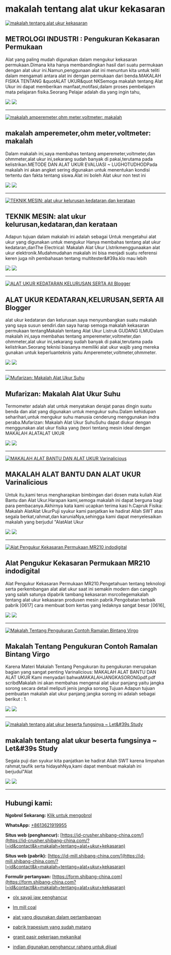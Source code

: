# makalah tentang alat ukur kekasaran

<a href="https://swt.shibang-china.com/?l=id&img&k=makalah+tentang+alat+ukur+kekasaran" target="_blank">![makalah tentang alat ukur kekasaran](http://static.shibang-china.com/all-800x300/576.jpg)</a>

## METROLOGI INDUSTRI : Pengukuran Kekasaran Permukaan
Alat yang paling mudah digunakan dalam mengukur kekasaran permukaan.Dimana kita hanya membandingkan hasil dari suatu permukaan dengan alat ukur ini.Namun,penggunaan alat ini menuntun kita untuk teliti dalam mengamati antara alat ini dengan permukaan dari benda.MAKALAH FISIKA TENTANG &quotALAT UKUR&quot NKSemoga makalah tentang Alat Ukur ini dapat memberikan manfaat,motifasi,dalam proses pembelajarn mata pelajaran fisika.Seorang Pelajar adalah dia yang ingin tahu,


<a href="https://whatsapp.shibangsoft.com/WhatsApp.php" target="_blank" title="WhatsApp">![](http://static.shibang-china.com/icon/whatsapp.png)</a> <a href="https://swt.shibang-china.com/?l=id&icon&k=makalah+tentang+alat+ukur+kekasaran" target="_blank">![](http://static.shibang-china.com/icon/chat-id.png)</a>

---

<a href="https://swt.shibang-china.com/?l=id&img&k=makalah+tentang+alat+ukur+kekasaran" target="_blank">![makalah amperemeter,ohm meter,voltmeter: makalah](http://static.shibang-china.com/all-800x300/118.jpg)</a>

## makalah amperemeter,ohm meter,voltmeter: makalah
Dalam makalah ini,saya membahas tentang amperemeter,voltmeter,dan ohmmeter,alat ukur ini,sekarang sudah banyak di pakai,terutama pada kelistrikan.METODE DAN ALAT UKUR EVALUASI ~ LUGHOTUDHODPada makalah ini akan angket sering digunakan untuk menentukan kondisi tertentu dan fakta tentang siswa.Alat ini boleh Alat ukur non test ini


<a href="https://whatsapp.shibangsoft.com/WhatsApp.php" target="_blank" title="WhatsApp">![](http://static.shibang-china.com/icon/whatsapp.png)</a> <a href="https://swt.shibang-china.com/?l=id&icon&k=makalah+tentang+alat+ukur+kekasaran" target="_blank">![](http://static.shibang-china.com/icon/chat-id.png)</a>

---

<a href="https://swt.shibang-china.com/?l=id&img&k=makalah+tentang+alat+ukur+kekasaran" target="_blank">![TEKNIK MESIN: alat ukur kelurusan,kedataran,dan kerataan](http://static.shibang-china.com/all-800x300/409.jpg)</a>

## TEKNIK MESIN: alat ukur kelurusan,kedataran,dan kerataan
Adapun tujuan dalam makalah ini adalah sebagai Untuk mengetahui alat ukur yang digunakan untuk mengukur Hanya membahas tentang alat ukur kedataran,danThe Electrical: Makalah Alat Ukur LIstrikmenggunaakan alat ukur elektronik.Mudahmudahan makalah ini bisa menjadi suatu referensi keren juga nih pembahasan tentang multitester&#39a.klo mau lebih


<a href="https://whatsapp.shibangsoft.com/WhatsApp.php" target="_blank" title="WhatsApp">![](http://static.shibang-china.com/icon/whatsapp.png)</a> <a href="https://swt.shibang-china.com/?l=id&icon&k=makalah+tentang+alat+ukur+kekasaran" target="_blank">![](http://static.shibang-china.com/icon/chat-id.png)</a>

---

<a href="https://swt.shibang-china.com/?l=id&img&k=makalah+tentang+alat+ukur+kekasaran" target="_blank">![ALAT UKUR KEDATARAN,KELURUSAN,SERTA All Blogger](http://static.shibang-china.com/all-800x300/86.jpg)</a>

## ALAT UKUR KEDATARAN,KELURUSAN,SERTA All Blogger
alat ukur kedataran dan kelurusan.saya menyumbangkan suatu makalah yang saya susun sendiri.dan saya harap semoga makalah kekasaran permukaan tentangMakalah tentang Alat Ukur Listruk GUDANG ILMUDalam makalah ini,saya membahas tentang amperemeter,voltmeter,dan ohmmeter,alat ukur ini,sekarang sudah banyak di pakai,terutama pada kelistrikan.Seorang teknisi biasanya memiliki alat ukur wajib yang mereka gunakan untuk keperluanteknis yaitu Amperemeter,voltmeter,ohmmeter.


<a href="https://whatsapp.shibangsoft.com/WhatsApp.php" target="_blank" title="WhatsApp">![](http://static.shibang-china.com/icon/whatsapp.png)</a> <a href="https://swt.shibang-china.com/?l=id&icon&k=makalah+tentang+alat+ukur+kekasaran" target="_blank">![](http://static.shibang-china.com/icon/chat-id.png)</a>

---

<a href="https://swt.shibang-china.com/?l=id&img&k=makalah+tentang+alat+ukur+kekasaran" target="_blank">![Mufarizan: Makalah Alat Ukur Suhu](http://static.shibang-china.com/all-800x300/1236.jpg)</a>

## Mufarizan: Makalah Alat Ukur Suhu
Termometer adalah alat untuk menyatakan derajat panas dingin suatu benda dan alat yang digunakan untuk mengukur suhu.Dalam kehidupan seharihari,untuk mengukur suhu manusia cenderung menggunakan indra peraba.Mufarizan: Makalah Alat Ukur SuhuSuhu dapat diukur dengan menggunakan alat ukur fisika yang (teori tentang mesin ideal dengan MAKALAH ALATALAT UKUR


<a href="https://whatsapp.shibangsoft.com/WhatsApp.php" target="_blank" title="WhatsApp">![](http://static.shibang-china.com/icon/whatsapp.png)</a> <a href="https://swt.shibang-china.com/?l=id&icon&k=makalah+tentang+alat+ukur+kekasaran" target="_blank">![](http://static.shibang-china.com/icon/chat-id.png)</a>

---

<a href="https://swt.shibang-china.com/?l=id&img&k=makalah+tentang+alat+ukur+kekasaran" target="_blank">![MAKALAH ALAT BANTU DAN ALAT UKUR Varinalicious](http://static.shibang-china.com/all-800x300/960.jpg)</a>

## MAKALAH ALAT BANTU DAN ALAT UKUR Varinalicious
Untuk itu,kami terus mengharapkan bimbingan dari dosen mata kuliah Alat Bantu dan Alat Ukur.Harapan kami,semoga makalah ini dapat berguna bagi para pembacanya.Akhirnya kata kami ucapkan terima kasi h.Capruk Fisika: Makalah AlatAlat UkurPuji syukur kami panjatkan ke hadirat Allah SWT atas segala berkat,rahmat,dan karuniaNya,sehingga kami dapat menyelesaikan makalah yang berjudul "AlatAlat Ukur


<a href="https://whatsapp.shibangsoft.com/WhatsApp.php" target="_blank" title="WhatsApp">![](http://static.shibang-china.com/icon/whatsapp.png)</a> <a href="https://swt.shibang-china.com/?l=id&icon&k=makalah+tentang+alat+ukur+kekasaran" target="_blank">![](http://static.shibang-china.com/icon/chat-id.png)</a>

---

<a href="https://swt.shibang-china.com/?l=id&img&k=makalah+tentang+alat+ukur+kekasaran" target="_blank">![Alat Pengukur Kekasaran Permukaan MR210 indodigital](http://static.shibang-china.com/all-800x300/1089.jpg)</a>

## Alat Pengukur Kekasaran Permukaan MR210 indodigital
Alat Pengukur Kekasaran Permukaan MR210.Pengetahuan tentang teknologi serta perkembangan alat alat ukur saat ini semakin modern dan canggih yang salah satunya dipabrik tambang kekasaran msrcollegemakalah tentang alat ukur kekasaran produsen mesin pabrik.Pengobatan terbaik pabrik [0617] cara membuat bom kertas yang ledaknya sangat besar [0616],


<a href="https://whatsapp.shibangsoft.com/WhatsApp.php" target="_blank" title="WhatsApp">![](http://static.shibang-china.com/icon/whatsapp.png)</a> <a href="https://swt.shibang-china.com/?l=id&icon&k=makalah+tentang+alat+ukur+kekasaran" target="_blank">![](http://static.shibang-china.com/icon/chat-id.png)</a>

---

<a href="https://swt.shibang-china.com/?l=id&img&k=makalah+tentang+alat+ukur+kekasaran" target="_blank">![Makalah Tentang Pengukuran Contoh Ramalan Bintang Virgo](http://static.shibang-china.com/all-800x300/1276.jpg)</a>

## Makalah Tentang Pengukuran Contoh Ramalan Bintang Virgo
Karena Materi Makalah Tentang Pengukuran itu pengukuran merupakan bagian yang sangat penting Varinalicious: MAKALAH ALAT BANTU DAN ALAT UKUR Kami menyadari bahwaMAKALAHJANGKASORONGpdf.pdf scribdMakalah ini akan membahas mengenai alat ukur panjang yaitu jangka sorong secara detail meliputi jenis jangka sorong.Tujuan Adapun tujuan pembuatan makalah alat ukur panjang jangka sorong ini adalah sebagai berikut : 1.


<a href="https://whatsapp.shibangsoft.com/WhatsApp.php" target="_blank" title="WhatsApp">![](http://static.shibang-china.com/icon/whatsapp.png)</a> <a href="https://swt.shibang-china.com/?l=id&icon&k=makalah+tentang+alat+ukur+kekasaran" target="_blank">![](http://static.shibang-china.com/icon/chat-id.png)</a>

---

<a href="https://swt.shibang-china.com/?l=id&img&k=makalah+tentang+alat+ukur+kekasaran" target="_blank">![makalah tentang alat ukur beserta fungsinya ~ Let&#39s Study](http://static.shibang-china.com/all-800x300/1347.jpg)</a>

## makalah tentang alat ukur beserta fungsinya ~ Let&#39s Study
Segala puji dan syukur kita panjatkan ke hadirat Allah SWT karena limpahan rahmat,taufik serta hidayahNya,kami dapat membuat makalah ini berjudul"Alat

<a href="https://whatsapp.shibangsoft.com/WhatsApp.php" target="_blank" title="WhatsApp">![](http://static.shibang-china.com/icon/whatsapp.png)</a> <a href="https://swt.shibang-china.com/?l=id&icon&k=makalah+tentang+alat+ukur+kekasaran" target="_blank">![](http://static.shibang-china.com/icon/chat-id.png)</a>

---
## Hubungi kami:

**Ngobrol Sekarang:** [Klik untuk mengobrol](https://swt.shibang-china.com?l=id&contact&k=makalah+tentang+alat+ukur+kekasaran)

**WhatsApp:**  [+8613621919955](https://whatsapp.shibangsoft.com/WhatsApp.php)

**Situs web (penghancur):** [https://id-crusher.shibang-china.com/](https://id-crusher.shibang-china.com/?l=id&contact&k=makalah+tentang+alat+ukur+kekasaran)

**Situs web (pabrik):** [https://id-mill.shibang-china.com/](https://id-mill.shibang-china.com/?l=id&contact&k=makalah+tentang+alat+ukur+kekasaran)

**Formulir pertanyaan:** [https://form.shibang-china.com](https://form.shibang-china.com?l=id&contact&k=makalah+tentang+alat+ukur+kekasaran)

* [olx sayaji jaw penghancur](../44/olx%20sayaji%20jaw%20penghancur.md)

* [lm mill coal](../49/lm%20mill%20coal.md)

* [alat yang digunakan dalam pertambangan](../47/alat%20yang%20digunakan%20dalam%20pertambangan.md)

* [pabrik trapesium yang sudah matang](../50/pabrik%20trapesium%20yang%20sudah%20matang.md)

* [granit pasir pekerjaan mekanikal](../46/granit%20pasir%20pekerjaan%20mekanikal.md)

* [indian digunakan penghancur rahang untuk dijual](../47/indian%20digunakan%20penghancur%20rahang%20untuk%20dijual.md)